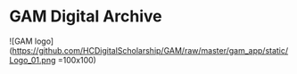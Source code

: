 # GAM Digital Archive
![GAM logo](https://github.com/HCDigitalScholarship/GAM/raw/master/gam_app/static/Logo_01.png =100x100)


